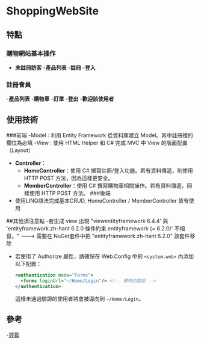 # ShoppingWebSite

## 特點
### 購物網站基本操作
  - **未註冊訪客**
  -**產品列表**
  -**註冊**
  -**登入**
### 註冊會員
  -**產品列表**
  -**購物車**
  -**訂單**
  -**登出**
  -**歡迎該使用者**

## 使用技術
###前端
-Model : 利用 Entity Framework 從資料庫建立 Model。其中註冊裡的欄位為必填
-View : 使用 HTML Helper 和 C# 完成 MVC 中 View 的版面配置（Layout）
- **Controller**：
  - **HomeController**：使用 C# 撰寫註冊/登入功能。若有資料傳遞，則使用 HTTP POST 方法，因為這樣更安全。
  - **MemberController**：使用 C# 撰寫購物車相關操作。若有資料傳遞，同樣使用 HTTP POST 方法。
###後端
- 使用LINQ語法完成基本CRUD, HomeController / MemberController 皆有使用

##其他須注意點
-若生成 view 出現 "viewentityframework 6.4.4' 與 'entityframework.zh-hant 6.2.0 條件約束 entityframework (= 6.2.0)' 不相容。" ---> 需要在 NuGet套件中把 "entityframework.zh-hant 6.2.0" 該套件移除
- 若使用了 Authorize 屬性，請確保在 Web.Config 中的 `<system.web>` 內添加以下配置：
    ```xml
    <authentication mode="Forms">
      <forms loginUrl="~/Home/Login"/> <!-- 導向的路徑 -->
    </authentication>
    ```
    這樣未通過驗證的使用者將會被導向到 `~/Home/Login`。

## 參考
-[該篇](https://ithelp.ithome.com.tw/articles/10287423) 
